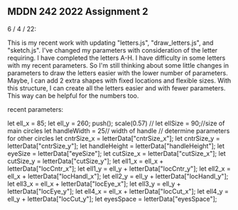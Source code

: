 ## MDDN 242 2022 Assignment 2

6 / 4 / 22:

This is my recent work with updating "letters.js", "draw_letters.js", and "sketch.js".
I've changed my parameters with consideration of the letter requiring.
I have completed the letters A-H. I have difficulty in some letters with my recent parameters. So I'm still thinking about some little changes in parameters to draw the letters easier with the lower number of parameters. Maybe, I can add 2 extra shapes with fixed locations and flexible sizes. With this structure, I can create all the letters easier and with fewer parameters. This way can be helpful for the numbers too.

recent parameters:

 let ell_x = 85;
   let ell_y = 260;
    push();
   scale(0.57)
   // let ellSize = 90;//size of main circles
   let handleWidth = 25// width of handle
 // determine parameters for other circles
 let cntrSize_x = letterData["cntrSize_x"];
 let cntrSize_y = letterData["cntrSize_y"];
 let handleHeight = letterData["handleHeight"];
 let eyeSize = letterData["eyeSize"];
 let cutSize_x = letterData["cutSize_x"];
 let cutSize_y = letterData["cutSize_y"];
 let ell1_x = ell_x + letterData["locCntr_x"];
 let ell1_y = ell_y + letterData["locCntr_y"];
 let ell2_x = ell_x + letterData["locHandl_x"];
 let ell2_y = ell_y + letterData["locHandl_y"];
 let ell3_x = ell_x + letterData["locEye_x"];
 let ell3_y = ell_y + letterData["locEye_y"];
 let ell4_x = ell_x + letterData["locCut_x"];
 let ell4_y = ell_y + letterData["locCut_y"];
 let eyesSpace = letterData["eyesSpace"];
